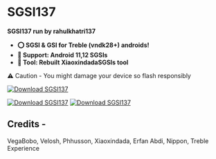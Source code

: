 # SGSI137
<b>SGSI137 run by rahulkhatri137
* ⭕ SGSI & GSI for Treble (vndk28+) androids!
* 🌟 Support: Android 11,12 SGSIs
* 🔘 Tool: Rebuilt XiaoxindadaSGSIs tool
</b>
⚠️ Caution - You might damage your device so flash responsibly

[![Download SGSI137](https://a.fsdn.com/con/app/sf-download-button)](https://sourceforge.net/projects/sgsi137/files/latest/download)

[![Download SGSI137](https://img.shields.io/sourceforge/dt/sgsi137.svg)](https://sourceforge.net/projects/sgsi137/files/latest/download)
[![Download SGSI137](https://img.shields.io/sourceforge/dm/sgsi137.svg)](https://sourceforge.net/projects/sgsi137/files/latest/download)
## Credits -
VegaBobo, Velosh, Phhusson, Xiaoxindada,
Erfan Abdi, Nippon, Treble Experience
